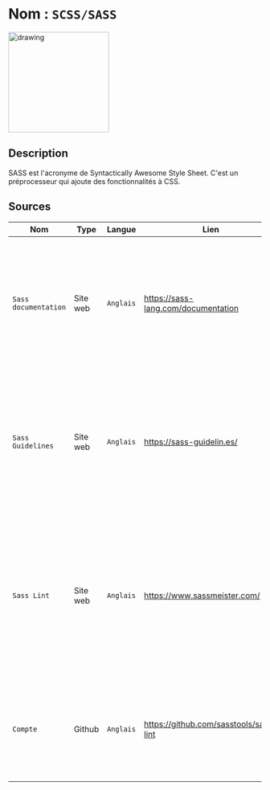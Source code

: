 # Nom : `SCSS/SASS`

<img src="https://upload.wikimedia.org/wikipedia/commons/thumb/9/96/Sass_Logo_Color.svg/1200px-Sass_Logo_Color.svg.png" alt="drawing" width="200"/>

## Description

SASS est l'acronyme de Syntactically Awesome Style Sheet. C'est un préprocesseur qui ajoute des fonctionnalités à CSS.

## Sources

Nom | Type | Langue | Lien | Description | Tags | Note/5
 --- | --- | --- | --- | --- | --- | --- 
`Sass documentation`| Site web | `Anglais`|https://sass-lang.com/documentation|La documentation officielle de Sass, qui comprend des informations sur les fonctionnalités de base de Sass, ainsi que des exemples et des tutoriels.|Sass, SCSS |5|
 `Sass Guidelines`| Site web | `Anglais` | 	https://sass-guidelin.es/ | Un guide de style pour Sass, qui fournit des conseils sur la manière d'organiser et de structurer votre code Sass, ainsi que sur les meilleures pratiques à suivre. | Sass, CSS | 5 |
 `Sass Lint` | Site web | `Anglais` | https://www.sassmeister.com/ | Une bibliothèque de mixins Sass prédéfinis, qui peuvent être utilisés pour ajouter des fonctionnalités telles que les bordures arrondies, les ombres, les transitions et les animations à votre code CSS.| Sass, CSS | 5 |
 `Compte` | Github | `Anglais` | https://github.com/sasstools/sass-lint | Un outil de linting Sass, qui peut être utilisé pour détecter et corriger les erreurs et les incohérences dans votre code Sass.| Sass, SCSS | 5 |